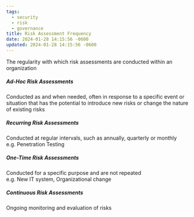 ```yaml
---
tags:
  - security
  - risk
  - governance
title: Risk Assessment Frequency
date: 2024-01-28 14:15:56 -0600
updated: 2024-01-28 14:15:56 -0600
---
```


The regularity with which risk assessments are conducted within an organization

##### Ad-Hoc Risk Assessments
Conducted as and when needed, often in response to a specific event or situation that has the potential to introduce new risks or change the nature of existing risks

##### Recurring Risk Assessments
Conducted at regular intervals, such as annually, quarterly or monthly  
e.g. Penetration Testing   

##### One-Time Risk Assessments
Conducted for a specific purpose and are not repeated  
e.g. New IT system, Organizational change

##### Continuous Risk Assessments
Ongoing monitoring and evaluation of risks
